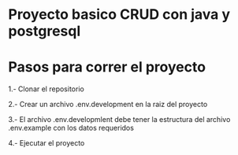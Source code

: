 
# Proyecto basico CRUD con java y postgresql

# Pasos para correr el proyecto

1.- Clonar el repositorio

2.- Crear un archivo .env.development en la raiz del proyecto

3.- El archivo .env.developmlent debe tener la estructura del archivo .env.example con los datos requeridos

4.- Ejecutar el proyecto